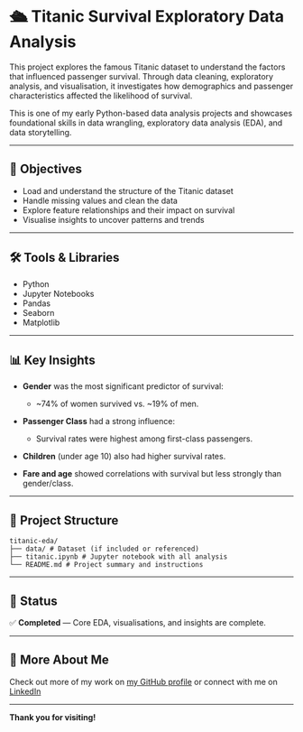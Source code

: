 # 🛳️ Titanic Survival Exploratory Data Analysis

This project explores the famous Titanic dataset to understand the factors that influenced passenger survival. Through data cleaning, exploratory analysis, and visualisation, it investigates how demographics and passenger characteristics affected the likelihood of survival.

This is one of my early Python-based data analysis projects and showcases foundational skills in data wrangling, exploratory data analysis (EDA), and data storytelling.

---

## 🎯 Objectives

- Load and understand the structure of the Titanic dataset
- Handle missing values and clean the data
- Explore feature relationships and their impact on survival
- Visualise insights to uncover patterns and trends

---

## 🛠️ Tools & Libraries

- Python  
- Jupyter Notebooks  
- Pandas  
- Seaborn  
- Matplotlib  

---

## 📊 Key Insights

- **Gender** was the most significant predictor of survival:  
  - ~74% of women survived vs. ~19% of men.
  
- **Passenger Class** had a strong influence:  
  - Survival rates were highest among first-class passengers.
  
- **Children** (under age 10) also had higher survival rates.
  
- **Fare and age** showed correlations with survival but less strongly than gender/class.

---

## 📂 Project Structure
```
titanic-eda/
├── data/ # Dataset (if included or referenced)
├── titanic.ipynb # Jupyter notebook with all analysis
└── README.md # Project summary and instructions
```

---

## 📌 Status

✅ **Completed** — Core EDA, visualisations, and insights are complete.

---

## 🔗 More About Me

Check out more of my work on [my GitHub profile](https://github.com/angelcpizarro/angelcpizarro) or connect with me on [LinkedIn](https://www.linkedin.com/in/angelcpizarro/)

---

**Thank you for visiting!**
